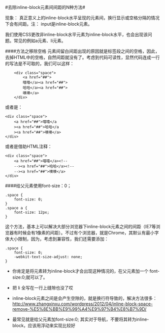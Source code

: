 #去除inline-block元素间间距的N种方法#

现象： 真正意义上的inline-block水平呈现的元素间，换行显示或空格分隔的情况下会有间距。注： input是inline-block元素。

我们使用CSS更改非inline-block水平元素为inline-block水平，也会出现该问题。常见的例如a元素、li元素。

####方法之移除空格
元素间留白间距出现的原因就是标签段之间的空格，因此，去掉HTML中的空格，自然间距就没有了。考虑到代码可读性，显然代码连成一行的写法是不可取的，我们可以这样：

        <div class="space">
    		<a href="##">
    		嘻嘻</a><a href="##">
    		哈哈</a><a href="##">
    		噢噢</a>
    	</div>

或者是：

	<div class="space">
		<a href="##">嘻嘻</a
		><a href="##">哈哈</a
		><a href="##">噢噢</a>
	</div>	

或者是借助HTML注释：

    <div class="space">
		<a href="##">嘻嘻</a><!--
		--><a href="##">哈哈</a><!--
		--><a href="##">噢噢</a>
	</div>

####给父元素使用font-size：0；

	.space {
		font-size: 0;
	}
	.space a {
		font-size: 12px;
	}
这个方法，基本上可以解决大部分浏览器下inline-block元素之间的间距（IE7等浏览器有时候会有1像素的间距）。不过有个浏览器，就是Chrome，其默认有最小字体大小限制，因为，考虑到兼容性，我们还需要添加：

    .space {
		font-size: 0;
		-webkit-text-size-adjust: none;
	}

- 你肯定是将元素转为inline-block才会出现这种情况的，在父元素加一个 font-size:0;就可以了。

- 把 li 全写在一行上缝隙也没了哎

- inline-block元素之间是会产生空隙的，就是换行符导致的，解决方法很多：http://www.zhangxinxu.com/wordpress/2012/04/inline-block-space-remove-%E5%8E%BB%E9%99%A4%E9%97%B4%E8%B7%9D/

- 最常见就是给父元素加font-size:0; 其实对于导航，不要将其转为inline-block，应该用浮动来实现比较好

